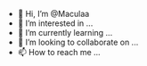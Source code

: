 - 👋 Hi, I’m @Maculaa
- 👀 I’m interested in ...
- 🌱 I’m currently learning ...
- 💞️ I’m looking to collaborate on ...
- 📫 How to reach me ...

<!---
Maculaa/Maculaa is a ✨ special ✨ repository because its `README.md` (this file) appears on your GitHub profile.
You can click the Preview link to take a look at your changes.
--->
